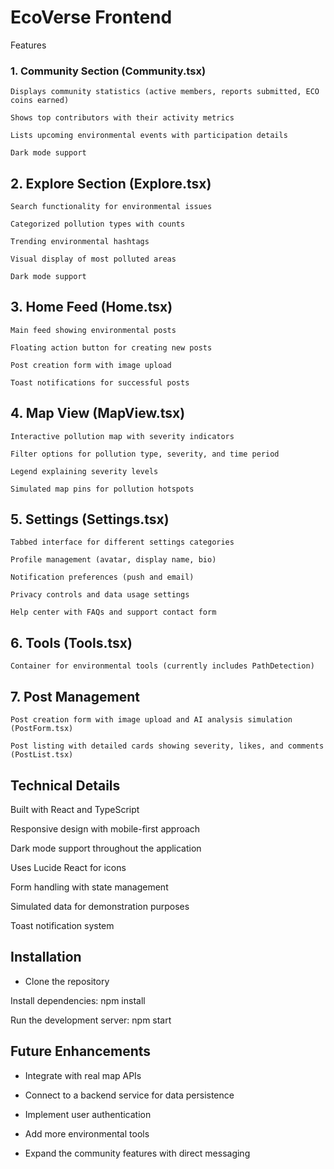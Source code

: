 # EcoVerse Frontend

Features

### 1. Community Section (Community.tsx)

    Displays community statistics (active members, reports submitted, ECO coins earned)

    Shows top contributors with their activity metrics

    Lists upcoming environmental events with participation details

    Dark mode support

## 2. Explore Section (Explore.tsx)

    Search functionality for environmental issues

    Categorized pollution types with counts

    Trending environmental hashtags

    Visual display of most polluted areas

    Dark mode support

## 3. Home Feed (Home.tsx)

    Main feed showing environmental posts

    Floating action button for creating new posts

    Post creation form with image upload

    Toast notifications for successful posts

## 4. Map View (MapView.tsx)

    Interactive pollution map with severity indicators

    Filter options for pollution type, severity, and time period

    Legend explaining severity levels

    Simulated map pins for pollution hotspots

## 5. Settings (Settings.tsx)

    Tabbed interface for different settings categories

    Profile management (avatar, display name, bio)

    Notification preferences (push and email)

    Privacy controls and data usage settings

    Help center with FAQs and support contact form

## 6. Tools (Tools.tsx)

    Container for environmental tools (currently includes PathDetection)

## 7. Post Management

    Post creation form with image upload and AI analysis simulation (PostForm.tsx)

    Post listing with detailed cards showing severity, likes, and comments (PostList.tsx)

## Technical Details

Built with React and TypeScript

Responsive design with mobile-first approach

Dark mode support throughout the application

Uses Lucide React for icons

Form handling with state management

Simulated data for demonstration purposes

Toast notification system

## Installation

- Clone the repository

Install dependencies: npm install

Run the development server: npm start

## Future Enhancements

- Integrate with real map APIs

- Connect to a backend service for data persistence

- Implement user authentication

- Add more environmental tools

- Expand the community features with direct messaging
